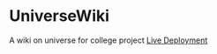 # UniverseWiki
A wiki on universe for college project
[Live Deployment](https://universe-wiki.vercel.app)
